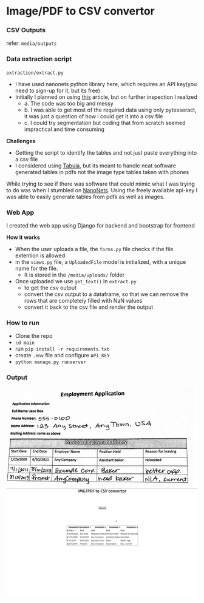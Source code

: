 # Image/PDF to CSV convertor

### CSV Outputs
refer: `media/outputs`

### Data extraction script
`extraction/extract.py`

- I have used nanonets python library here, which requires an API key(you need to sign-up for it, but its free)
- Initially I planned on using [this](https://towardsdatascience.com/extracting-text-from-scanned-pdf-using-pytesseract-open-cv-cd670ee38052) article, but on further inspection I realized
  - a. The code was too big and messy
  - b. I was able to get most of the required data using only pytesseract, it was just a question of how i could get it into a csv file
  - c. I could try segmentation but coding that from scratch seemed impractical and time consuming

**Challenges**
- Getting the script to identify the tables and not just paste everything into a csv file
- I considered using [Tabula](https://tabula.technology), but its meant to handle neat software generated tables in pdfs not the image type tables taken with phones

While trying to see if there was software that could mimic what I was trying to do was when I stumbled on [NanoNets](https://github.com/NanoNets/ocr-python).
Using the freely available api-key I was able to easily generate tables from pdfs as well as images.

### Web App
I created the web app using Django for backend and bootstrap for frontend

**How it works**
- When the user uploads a file, the `forms.py` file checks if the file extention is allowed
- in the `views.py` file, a `UploadedFile` model is initialized, with a unique name for the file.
  - It is stored in the `/media/uploads/` folder
- Once uploaded we use `get_text()` in `extract.py` 
  - to get the csv output
  - convert the csv output to a dataframe, so that we can remove the rows that are completely filled with NaN values
  - convert it back to the csv file and render the output

### How to run
- Clone the repo
- `cd main`
- run `pip install -r requirements.txt`
- create `.env` file and configure `API_KEY`
- `python manage.py runserver`

### Output
![sample](media/uploads/4faf21ea-90f1-438d-9d80-b35984c5df7c_sample2.jpg)
![result](./Sample%20Files/result.png)
